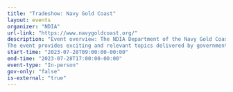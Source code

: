 ```yaml
---
title: "Tradeshow: Navy Gold Coast"
layout: events
organizer: "NDIA"
url-link: "https://www.navygoldcoast.org/"
description: "Event overview: The NDIA Department of the Navy Gold Coast Event is the premier Navy procurement conference in the country. Gold Coast provides a forum to educate, guide, and assist businesses, large and small, in support of the warfighter mission within Department of the Navy and throughout the DOD.
The event provides exciting and relevant topics delivered by government and industry experts – and boasts insightful panels, workshops and networking events. Of course, you won’t want to miss the opportunity to meet key government and industry contracting personnel through our one-on-one matchmaking sessions – the hallmark of Gold Coast. On the exhibit floor, you will have an opportunity to visit over 200 government agencies and industry organizations, including the ten Navy Systems Commands."
start-time: "2023-07-28T09:00:00-00:00"
end-time: "2023-07-28T17:00:00-00:00"
event-type: "In-person"
gov-only: "false"
is-external: "true"
---
```

